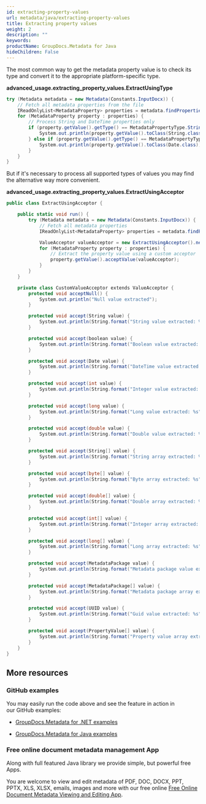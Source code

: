 ```yaml
---
id: extracting-property-values
url: metadata/java/extracting-property-values
title: Extracting property values
weight: 2
description: ""
keywords: 
productName: GroupDocs.Metadata for Java
hideChildren: False
---
```

The most common way to get the metadata property value is to check its type and convert it to the appropriate platform-specific type.

**advanced\_usage.extracting\_property\_values.ExtractUsingType**

```csharp
try (Metadata metadata = new Metadata(Constants.InputDocx)) {
	// Fetch all metadata properties from the file
	IReadOnlyList<MetadataProperty> properties = metadata.findProperties(new AnySpecification());
	for (MetadataProperty property : properties) {
		// Process String and DateTime properties only
		if (property.getValue().getType() == MetadataPropertyType.String) {
			System.out.println(property.getValue().toClass(String.class));
		} else if (property.getValue().getType() == MetadataPropertyType.DateTime) {
			System.out.println(property.getValue().toClass(Date.class));
		}
	}
}
```

But if it's necessary to process all supported types of values you may find the alternative way more convenient.

**advanced\_usage.extracting\_property\_values.ExtractUsingAcceptor**

```csharp
public class ExtractUsingAcceptor {

    public static void run() {
        try (Metadata metadata = new Metadata(Constants.InputDocx)) {
            // Fetch all metadata properties
            IReadOnlyList<MetadataProperty> properties = metadata.findProperties(new AnySpecification());

            ValueAcceptor valueAcceptor = new ExtractUsingAcceptor().new CustomValueAcceptor();
            for (MetadataProperty property : properties) {
                // Extract the property value using a custom acceptor
                property.getValue().acceptValue(valueAcceptor);
            }
        }
    }

    private class CustomValueAcceptor extends ValueAcceptor {
        protected void acceptNull() {
            System.out.println("Null value extracted");
        }

        protected void accept(String value) {
            System.out.println(String.format("String value extracted: %s", value));
        }

        protected void accept(boolean value) {
            System.out.println(String.format("Boolean value extracted: %s", value));
        }

        protected void accept(Date value) {
            System.out.println(String.format("DateTime value extracted: %s", value));
        }

        protected void accept(int value) {
            System.out.println(String.format("Integer value extracted: %s", value));
        }

        protected void accept(long value) {
            System.out.println(String.format("Long value extracted: %s", value));
        }

        protected void accept(double value) {
            System.out.println(String.format("Double value extracted: %s", value));
        }

        protected void accept(String[] value) {
            System.out.println(String.format("String array extracted: %s", (Object) value));
        }

        protected void accept(byte[] value) {
            System.out.println(String.format("Byte array extracted: %s", value));
        }

        protected void accept(double[] value) {
            System.out.println(String.format("Double array extracted: %s", value));
        }

        protected void accept(int[] value) {
            System.out.println(String.format("Integer array extracted: %s", value));
        }

        protected void accept(long[] value) {
            System.out.println(String.format("Long array extracted: %s", value));
        }

        protected void accept(MetadataPackage value) {
            System.out.println(String.format("Metadata package value extracted: %s", value));
        }

        protected void accept(MetadataPackage[] value) {
            System.out.println(String.format("Metadata package array extracted: %s", (Object) value));
        }

        protected void accept(UUID value) {
            System.out.println(String.format("Guid value extracted: %s", value));
        }

        protected void accept(PropertyValue[] value) {
            System.out.println(String.format("Property value array extracted: %s", (Object) value));
        }
    }
}
```

## More resources

### GitHub examples

You may easily run the code above and see the feature in action in our GitHub examples:

*   [GroupDocs.Metadata for .NET examples](https://github.com/groupdocs-metadata/GroupDocs.Metadata-for-.NET)
    
*   [GroupDocs.Metadata for Java examples](https://github.com/groupdocs-metadata/GroupDocs.Metadata-for-Java)
    

### Free online document metadata management App

Along with full featured Java library we provide simple, but powerful free Apps.

You are welcome to view and edit metadata of PDF, DOC, DOCX, PPT, PPTX, XLS, XLSX, emails, images and more with our free online [Free Online Document Metadata Viewing and Editing App](https://products.groupdocs.app/metadata).
